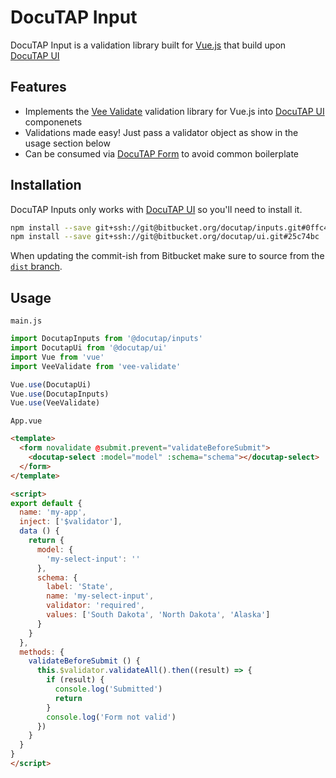# DocuTAP Input

DocuTAP Input is a validation library built for [Vue.js](https://vuejs.org/) that build upon [DocuTAP UI](https://bitbucket.org/docutap/ui/overview)

## Features

* Implements the [Vee Validate](https://github.com/baianat/vee-validate) validation library for Vue.js into [DocuTAP UI](https://bitbucket.org/docutap/ui/overview) componenets
* Validations made easy! Just pass a validator object as show in the usage section below
* Can be consumed via [DocuTAP Form](https://bitbucket.org/docutap/form) to avoid common boilerplate

## Installation

DocuTAP Inputs only works with [DocuTAP UI](https://bitbucket.org/docutap/ui/overview) so you'll need to install it.

```bash
npm install --save git+ssh://git@bitbucket.org/docutap/inputs.git#0ffc4b3
npm install --save git+ssh://git@bitbucket.org/docutap/ui.git#25c74bc
```

When updating the commit-ish from Bitbucket make sure to source from the [`dist` branch](https://bitbucket.org/docutap/inputs/branch/dist).

## Usage

`main.js`

```javascript
import DocutapInputs from '@docutap/inputs'
import DocutapUi from '@docutap/ui'
import Vue from 'vue'
import VeeValidate from 'vee-validate'

Vue.use(DocutapUi)
Vue.use(DocutapInputs)
Vue.use(VeeValidate)
```

`App.vue`

```html
<template>
  <form novalidate @submit.prevent="validateBeforeSubmit">
    <docutap-select :model="model" :schema="schema"></docutap-select>
  </form>
</template>

<script>
export default {
  name: 'my-app',
  inject: ['$validator'],
  data () {
    return {
      model: {
        'my-select-input': ''
      },
      schema: {
        label: 'State',
        name: 'my-select-input',
        validator: 'required',
        values: ['South Dakota', 'North Dakota', 'Alaska']
      }
    }
  },
  methods: {
    validateBeforeSubmit () {
      this.$validator.validateAll().then((result) => {
        if (result) {
          console.log('Submitted')
          return
        }
        console.log('Form not valid')
      })
    }
  }
}
</script>
```
